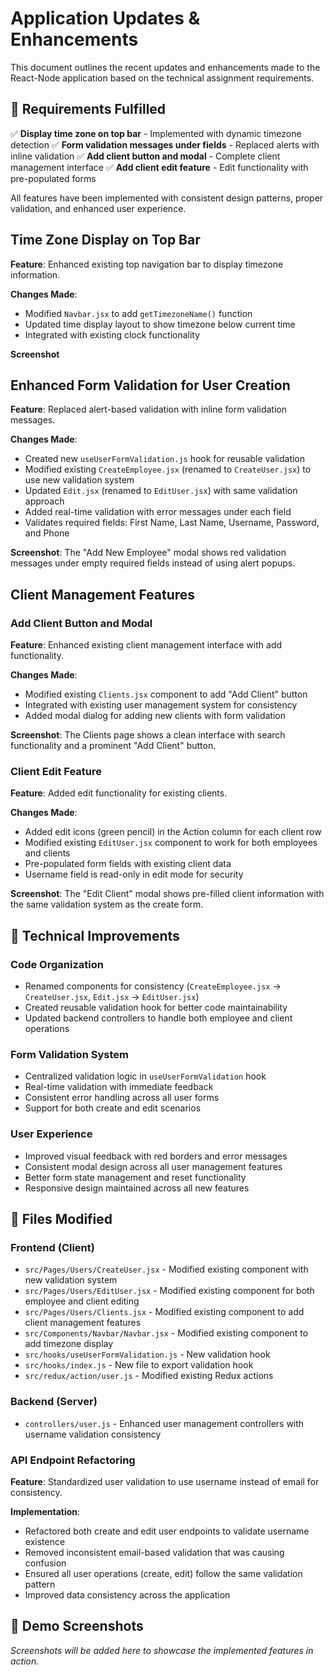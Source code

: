 # Application Updates & Enhancements

This document outlines the recent updates and enhancements made to the React-Node application based on the technical assignment requirements.

## 🎯 Requirements Fulfilled

✅ **Display time zone on top bar** - Implemented with dynamic timezone detection
✅ **Form validation messages under fields** - Replaced alerts with inline validation
✅ **Add client button and modal** - Complete client management interface
✅ **Add client edit feature** - Edit functionality with pre-populated forms

All features have been implemented with consistent design patterns, proper validation, and enhanced user experience.

## Time Zone Display on Top Bar

**Feature**: Enhanced existing top navigation bar to display timezone information.

**Changes Made**:
- Modified `Navbar.jsx` to add `getTimezoneName()` function
- Updated time display layout to show timezone below current time
- Integrated with existing clock functionality

**Screenshot**

## Enhanced Form Validation for User Creation

**Feature**: Replaced alert-based validation with inline form validation messages.

**Changes Made**:
- Created new `useUserFormValidation.js` hook for reusable validation
- Modified existing `CreateEmployee.jsx` (renamed to `CreateUser.jsx`) to use new validation system
- Updated `Edit.jsx` (renamed to `EditUser.jsx`) with same validation approach
- Added real-time validation with error messages under each field
- Validates required fields: First Name, Last Name, Username, Password, and Phone

**Screenshot**: The "Add New Employee" modal shows red validation messages under empty required fields instead of using alert popups.

## Client Management Features

### Add Client Button and Modal

**Feature**: Enhanced existing client management interface with add functionality.

**Changes Made**:
- Modified existing `Clients.jsx` component to add "Add Client" button
- Integrated with existing user management system for consistency
- Added modal dialog for adding new clients with form validation

**Screenshot**: The Clients page shows a clean interface with search functionality and a prominent "Add Client" button.

### Client Edit Feature

**Feature**: Added edit functionality for existing clients.

**Changes Made**:
- Added edit icons (green pencil) in the Action column for each client row
- Modified existing `EditUser.jsx` component to work for both employees and clients
- Pre-populated form fields with existing client data
- Username field is read-only in edit mode for security

**Screenshot**: The "Edit Client" modal shows pre-filled client information with the same validation system as the create form.

## 🔧 Technical Improvements

### Code Organization
- Renamed components for consistency (`CreateEmployee.jsx` → `CreateUser.jsx`, `Edit.jsx` → `EditUser.jsx`)
- Created reusable validation hook for better code maintainability
- Updated backend controllers to handle both employee and client operations

### Form Validation System
- Centralized validation logic in `useUserFormValidation` hook
- Real-time validation with immediate feedback
- Consistent error handling across all user forms
- Support for both create and edit scenarios

### User Experience
- Improved visual feedback with red borders and error messages
- Consistent modal design across all user management features
- Better form state management and reset functionality
- Responsive design maintained across all new features

## 📁 Files Modified

### Frontend (Client)
- `src/Pages/Users/CreateUser.jsx` - Modified existing component with new validation system
- `src/Pages/Users/EditUser.jsx` - Modified existing component for both employee and client editing
- `src/Pages/Users/Clients.jsx` - Modified existing component to add client management features
- `src/Components/Navbar/Navbar.jsx` - Modified existing component to add timezone display
- `src/hooks/useUserFormValidation.js` - New validation hook
- `src/hooks/index.js` - New file to export validation hook
- `src/redux/action/user.js` - Modified existing Redux actions

### Backend (Server)
- `controllers/user.js` - Enhanced user management controllers with username validation consistency

### API Endpoint Refactoring
**Feature**: Standardized user validation to use username instead of email for consistency.

**Implementation**:
- Refactored both create and edit user endpoints to validate username existence
- Removed inconsistent email-based validation that was causing confusion
- Ensured all user operations (create, edit) follow the same validation pattern
- Improved data consistency across the application

## 📸 Demo Screenshots

*Screenshots will be added here to showcase the implemented features in action.*
